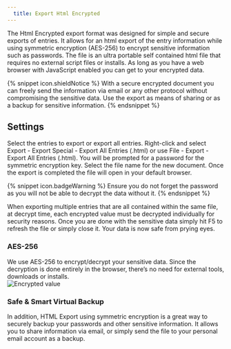 ```yaml
---
  title: Export Html Encrypted
---
```

The Html Encrypted export format was designed for simple and secure exports of entries. It allows for an html export of the entry information while using symmetric encryption (AES-256) to encrypt sensitive information such as passwords. The file is an ultra portable self contained html file that requires no external script files or installs. As long as you have a web browser with JavaScript enabled you can get to your encrypted data.  

{% snippet icon.shieldNotice %} 
With a secure encrypted document you can freely send the information via email or any other protocol without compromising the sensitive data. Use the export as means of sharing or as a backup for sensitive information. 
{% endsnippet %}
 
## Settings 

Select the entries to export or export all entries. Right-click and select Export - Export Special - Export All Entries (.html) or use File - Export - Export All Entries (.html). You will be prompted for a password for the symmetric encryption key. Select the file name for the new document. Once the export is completed the file will open in your default browser. 

{% snippet icon.badgeWarning %} 
Ensure you do not forget the password as you will not be able to decrypt the data without it. 
{% endsnippet %}
 
When exporting multiple entries that are all contained within the same file, at decrypt time, each encrypted value must be decrypted individually for security reasons. Once you are done with the sensitive data simply hit F5 to refresh the file or simply close it. Your data is now safe from prying eyes.  

### AES-256 

We use AES-256 to encrypt/decrypt your sensitive data. Since the decryption is done entirely in the browser, there’s no need for external tools, downloads or installs.  
![Encrypted value](https://webdevolutions.azureedge.net/docs/en/rdm/mac/clip10132.png) 

### Safe & Smart Virtual Backup 

In addition, HTML Export using symmetric encryption is a great way to securely backup your passwords and other sensitive information. It allows you to share information via email, or simply send the file to your personal email account as a backup. 

